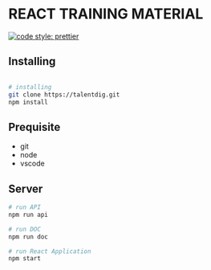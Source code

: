 # REACT TRAINING MATERIAL

[![code style: prettier](https://img.shields.io/badge/code_style-prettier-ff69b4.svg?style=flat-square)](https://github.com/prettier/prettier)

## Installing

```sh

# installing
git clone https://talentdig.git
npm install
```

## Prequisite

- git
- node
- vscode

## Server

```sh
# run API
npm run api

# run DOC
npm run doc

# run React Application
npm start

```
